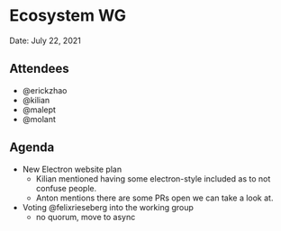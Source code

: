 # Ecosystem WG
Date: July 22, 2021
## Attendees
* @erickzhao
* @kilian
* @malept
* @molant

## Agenda
* New Electron website plan
  * Kilian mentioned having some electron-style included as to not confuse people.
  * Anton mentions there are some PRs open we can take a look at.
* Voting @felixrieseberg into the working group
  * no quorum, move to async
